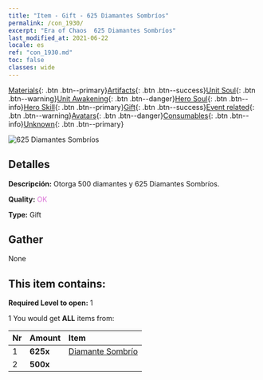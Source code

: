 ```yaml
---
title: "Item - Gift - 625 Diamantes Sombríos"
permalink: /con_1930/
excerpt: "Era of Chaos  625 Diamantes Sombríos"
last_modified_at: 2021-06-22
locale: es
ref: "con_1930.md"
toc: false
classes: wide
---
```

 [Materials](/ItemsES/){: .btn .btn--primary}[Artifacts](/ItemsES/Artifacts/){: .btn .btn--success}[Unit Soul](/ItemsES/UnitSoul/){: .btn .btn--warning}[Unit Awakening](/ItemsES/UnitAwakening/){: .btn .btn--danger}[Hero Soul](/ItemsES/HeroSoul/){: .btn .btn--info}[Hero Skill](/ItemsES/HeroSkill/){: .btn .btn--primary}[Gift](/ItemsES/Gift/){: .btn .btn--success}[Event related](/ItemsES/Events/){: .btn .btn--warning}[Avatars](/ItemsES/Avatars/){: .btn .btn--danger}[Consumables](/ItemsES/Consumables/){: .btn .btn--info}[Unknown](/ItemsES/Unknown/){: .btn .btn--primary}

 ![625 Diamantes Sombríos](/images/t/i_10040.png)

## Detalles
 **Descripción:** Otorga 500 diamantes y 625 Diamantes Sombríos.

 **Quality:** <span style="color: #DA70D6">OK</span>

 **Type:** Gift

## Gather

  None

## This item contains:

 **Required Level to open:** 1

 1 You would get **ALL** items  from:

  | Nr | Amount |     Item    |
  |:---|:-------|:------------|
  | 1 |  **625x** | [Diamante Sombrío](/ItemsES/con_554/) |  | 
  | 2 |  **500x** | <i class="fas fa-gem"/> |  | 
